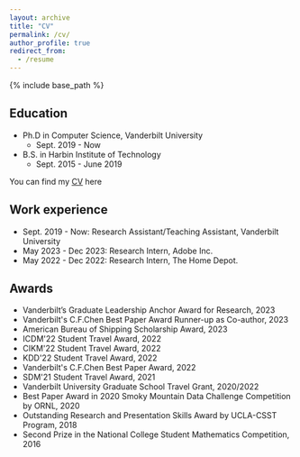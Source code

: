 ```yaml
---
layout: archive
title: "CV"
permalink: /cv/
author_profile: true
redirect_from:
  - /resume
---
```


{% include base_path %}

Education
-----
* Ph.D in Computer Science, Vanderbilt University
  * Sept. 2019 - Now
* B.S. in Harbin Institute of Technology
  * Sept. 2015 - June 2019

You can find my <a href='https://drive.google.com/file/d/1RB3xUyY_0wue_5iIBEfLUbyWzouYDwqw/view?usp=sharing'>CV</a> here

Work experience
-----
* Sept. 2019 - Now: Research Assistant/Teaching Assistant, Vanderbilt University
* May 2023 - Dec 2023: Research Intern, Adobe Inc.
* May 2022 - Dec 2022: Research Intern, The Home Depot.


Awards
-----
* Vanderbilt’s Graduate Leadership Anchor Award for Research, 2023
* Vanderbilt's C.F.Chen Best Paper Award Runner-up as Co-author, 2023
* American Bureau of Shipping Scholarship Award, 2023
* ICDM'22 Student Travel Award, 2022
* CIKM'22 Student Travel Award, 2022
* KDD'22 Student Travel Award, 2022
* Vanderbilt's C.F.Chen Best Paper Award, 2022
* SDM'21 Student Travel Award, 2021
* Vanderbilt University Graduate School Travel Grant, 2020/2022
* Best Paper Award in 2020 Smoky Mountain Data Challenge Competition by ORNL, 2020
* Outstanding Research and Presentation Skills Award by UCLA-CSST Program, 2018
* Second Prize in the National College Student Mathematics Competition, 2016
